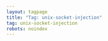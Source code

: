 ```yaml
---
layout: tagpage
title: "Tag: unix-socket-injection"
tag: unix-socket-injection
robots: noindex
---
```

